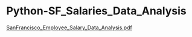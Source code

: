 # Python-SF_Salaries_Data_Analysis


[SanFrancisco_Employee_Salary_Data_Analysis.pdf](https://github.com/user-attachments/files/16982819/SanFrancisco_Employee_Salary_Data_Analysis.pdf)





